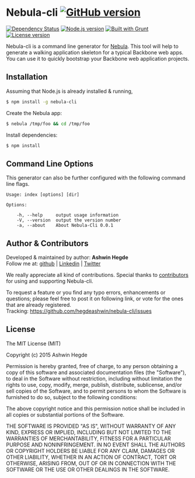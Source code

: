 # Nebula-cli [![GitHub version](http://img.shields.io/badge/version-0.0.1-brightgreen.svg)](https://github.com/hegdeashwin/nebula-cli/releases)

[![Dependency Status](https://gemnasium.com/hegdeashwin/nebula-cli.svg)](https://gemnasium.com/hegdeashwin/nebula-cli) [![Node.js version](http://img.shields.io/badge/Node.js-%3E%200.10-brightgreen.svg)](https://github.com/hegdeashwin/nebula-cli)  [![Built with Grunt](http://cdn.gruntjs.com/builtwith.png)](http://gruntjs.com/)  [![License version](http://img.shields.io/badge/License-MIT-red.svg)](https://github.com/hegdeashwin/nebula-cli#license)


Nebula-cli is a command line generator for [Nebula](https://github.com/hegdeashwin/Nebula). This tool will help to generate a walking application skeleton for a typical Backbone web apps. You can use it to quickly bootstrap your Backbone web application projects.

## Installation

Assuming that Node.js is already installed & running, 

```sh
$ npm install -g nebula-cli
```

Create the Nebula app:
```bash
$ nebula /tmp/foo && cd /tmp/foo
```

Install dependencies:
```bash
$ npm install
```

## Command Line Options

This generator can also be further configured with the following command line flags.

```
Usage: index [options] [dir]

Options:

  	-h, --help     output usage information
    -V, --version  output the version number
    -a, --about    About Nebula-Cli 0.0.1
```

## Author & Contributors

Developed &amp; maintained by author: <b>Ashwin Hegde</b><br>
Follow me at: <a href="https://github.com/hegdeashwin" target="_blank">github</a> | <a href="http://in.linkedin.com/in/hegdeashwin" target="_blank">Linkedin</a> | <a href="https://twitter.com/hegdeashwin3" target="_blank">Twitter</a>

We really appreciate all kind of contributions. Special thanks to <a href="//github.com/hegdeashwin/nebula-cli/graphs/contributors" target="_blank">contributors</a> for using and supporting Nebula-cli.

To request a feature or you find any typo errors, enhancements or questions; please feel free to post it on following link, or vote for the ones that are already registered.
<br>Tracking: <a href="https://github.com/hegdeashwin/nebula-cli/issues" target="_blank">https://github.com/hegdeashwin/nebula-cli/issues</a>

## License

The MIT License (MIT)

Copyright (c) 2015 Ashwin Hegde

Permission is hereby granted, free of charge, to any person obtaining a copy of
this software and associated documentation files (the "Software"), to deal in
the Software without restriction, including without limitation the rights to
use, copy, modify, merge, publish, distribute, sublicense, and/or sell copies of
the Software, and to permit persons to whom the Software is furnished to do so,
subject to the following conditions:

The above copyright notice and this permission notice shall be included in all
copies or substantial portions of the Software.

THE SOFTWARE IS PROVIDED "AS IS", WITHOUT WARRANTY OF ANY KIND, EXPRESS OR
IMPLIED, INCLUDING BUT NOT LIMITED TO THE WARRANTIES OF MERCHANTABILITY, FITNESS
FOR A PARTICULAR PURPOSE AND NONINFRINGEMENT. IN NO EVENT SHALL THE AUTHORS OR
COPYRIGHT HOLDERS BE LIABLE FOR ANY CLAIM, DAMAGES OR OTHER LIABILITY, WHETHER
IN AN ACTION OF CONTRACT, TORT OR OTHERWISE, ARISING FROM, OUT OF OR IN
CONNECTION WITH THE SOFTWARE OR THE USE OR OTHER DEALINGS IN THE SOFTWARE.
